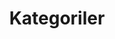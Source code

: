 ---
layout   : categories
title    : Kategoriler
description: "Kategori sayfasından hızlı bir şekilde yazılara erişebilirisiniz."
permalink: /kategoriler/
image    : "/images/ahmetcadirci-wallpaper.jpg"
---
